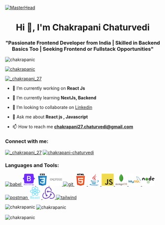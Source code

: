 [![MasterHead](https://miro.medium.com/v2/resize:fit:679/0*FGD6BUzzZs1VJLuY.gif)](https://rishavchanda.io)

<h1 align="center">Hi 👋, I'm Chakrapani Chaturvedi</h1>
<h3 align="center">"Passionate Frontend Developer from India | Skilled in Backend Basics Too | Seeking Frontend or Fullstack Opportunities"</h3>

<p align="left"> <img src="https://komarev.com/ghpvc/?username=chakrapanic&label=Profile%20views&color=0e75b6&style=flat" alt="chakrapanic" /> </p>

<p align="left"> <a href="https://github.com/ryo-ma/github-profile-trophy"><img src="https://github-profile-trophy.vercel.app/?username=chakrapanic" alt="chakrapanic" /></a> </p>

<p align="left"> <a href="https://twitter.com/_chakrapani_27" target="blank"><img src="https://img.shields.io/twitter/follow/_chakrapani_27?logo=twitter&style=for-the-badge" alt="_chakrapani_27" /></a> </p>

- 🔭 I’m currently working on **React Js**

- 🌱 I’m currently learning **NextJs, Backend**

- 👯 I’m looking to collaborate on [Linkedin](https://www.linkedin.com/in/chakrapani-chaturvedi/)

- 💬 Ask me about **React js , Javascript**

- 📫 How to reach me **chakrapani27.chaturvedi@gmail.com**

<h3 align="left">Connect with me:</h3>
<p align="left">
<a href="https://twitter.com/_chakrapani_27" target="blank"><img align="center" src="https://raw.githubusercontent.com/rahuldkjain/github-profile-readme-generator/master/src/images/icons/Social/twitter.svg" alt="_chakrapani_27" height="30" width="40" /></a>
<a href="https://linkedin.com/in/chakrapani-chaturvedi" target="blank"><img align="center" src="https://raw.githubusercontent.com/rahuldkjain/github-profile-readme-generator/master/src/images/icons/Social/linked-in-alt.svg" alt="chakrapani-chaturvedi" height="30" width="40" /></a>
</p>

<h3 align="left">Languages and Tools:</h3>
<p align="left"> <a href="https://babeljs.io/" target="_blank" rel="noreferrer"> <img src="https://www.vectorlogo.zone/logos/babeljs/babeljs-icon.svg" alt="babel" width="40" height="40"/> </a> <a href="https://getbootstrap.com" target="_blank" rel="noreferrer"> <img src="https://raw.githubusercontent.com/devicons/devicon/master/icons/bootstrap/bootstrap-plain-wordmark.svg" alt="bootstrap" width="40" height="40"/> </a> <a href="https://www.w3schools.com/css/" target="_blank" rel="noreferrer"> <img src="https://raw.githubusercontent.com/devicons/devicon/master/icons/css3/css3-original-wordmark.svg" alt="css3" width="40" height="40"/> </a> <a href="https://expressjs.com" target="_blank" rel="noreferrer"> <img src="https://raw.githubusercontent.com/devicons/devicon/master/icons/express/express-original-wordmark.svg" alt="express" width="40" height="40"/> </a> <a href="https://git-scm.com/" target="_blank" rel="noreferrer"> <img src="https://www.vectorlogo.zone/logos/git-scm/git-scm-icon.svg" alt="git" width="40" height="40"/> </a> <a href="https://www.w3.org/html/" target="_blank" rel="noreferrer"> <img src="https://raw.githubusercontent.com/devicons/devicon/master/icons/html5/html5-original-wordmark.svg" alt="html5" width="40" height="40"/> </a> <a href="https://www.java.com" target="_blank" rel="noreferrer"> <img src="https://raw.githubusercontent.com/devicons/devicon/master/icons/java/java-original.svg" alt="java" width="40" height="40"/> </a> <a href="https://developer.mozilla.org/en-US/docs/Web/JavaScript" target="_blank" rel="noreferrer"> <img src="https://raw.githubusercontent.com/devicons/devicon/master/icons/javascript/javascript-original.svg" alt="javascript" width="40" height="40"/> </a> <a href="https://www.mongodb.com/" target="_blank" rel="noreferrer"> <img src="https://raw.githubusercontent.com/devicons/devicon/master/icons/mongodb/mongodb-original-wordmark.svg" alt="mongodb" width="40" height="40"/> </a> <a href="https://www.mysql.com/" target="_blank" rel="noreferrer"> <img src="https://raw.githubusercontent.com/devicons/devicon/master/icons/mysql/mysql-original-wordmark.svg" alt="mysql" width="40" height="40"/> </a> <a href="https://nodejs.org" target="_blank" rel="noreferrer"> <img src="https://raw.githubusercontent.com/devicons/devicon/master/icons/nodejs/nodejs-original-wordmark.svg" alt="nodejs" width="40" height="40"/> </a> <a href="https://postman.com" target="_blank" rel="noreferrer"> <img src="https://www.vectorlogo.zone/logos/getpostman/getpostman-icon.svg" alt="postman" width="40" height="40"/> </a> <a href="https://reactjs.org/" target="_blank" rel="noreferrer"> <img src="https://raw.githubusercontent.com/devicons/devicon/master/icons/react/react-original-wordmark.svg" alt="react" width="40" height="40"/> </a> <a href="https://redux.js.org" target="_blank" rel="noreferrer"> <img src="https://raw.githubusercontent.com/devicons/devicon/master/icons/redux/redux-original.svg" alt="redux" width="40" height="40"/> </a> <a href="https://tailwindcss.com/" target="_blank" rel="noreferrer"> <img src="https://www.vectorlogo.zone/logos/tailwindcss/tailwindcss-icon.svg" alt="tailwind" width="40" height="40"/> </a> </p>

<p><img align="left" src="https://github-readme-stats.vercel.app/api/top-langs?username=chakrapanic&show_icons=true&locale=en&layout=compact" alt="chakrapanic" /></p>

<p>&nbsp;<img align="center" src="https://github-readme-stats.vercel.app/api?username=chakrapanic&show_icons=true&locale=en" alt="chakrapanic" /></p>

<p><img align="center" src="https://github-readme-streak-stats.herokuapp.com/?user=chakrapanic&" alt="chakrapanic" /></p>
